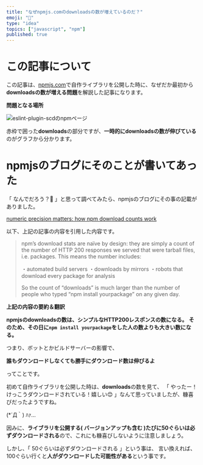 ```yaml
---
title: "なぜnpmjs.comのdownloadsの数が増えているのだ？"
emoji: "🤔"
type: "idea"
topics: ["javascript", "npm"]
published: true
---
```


# この記事について

この記事は、[npmjs.com](https://www.npmjs.com/)で自作ライブラリを公開した時に、なぜだか最初から**downloadsの数が増える問題**を解説した記事になります。

**問題となる場所**

![eslint-plugin-scdのnpmページ](https://storage.googleapis.com/zenn-user-upload/gnye0xkhgpftmh2ul4b4rb8lrqft)

赤枠で囲った**downloads**の部分ですが、**一時的にdownloadsの数が伸びている**のがグラフから分かります。

# npmjsのブログにそのことが書いてあった

「 なんでだろう？🤔 」と思って調べてみたら、npmjsのブログにその事の記載がありました。

[numeric precision matters: how npm download counts work](https://blog.npmjs.org/post/92574016600/numeric-precision-matters-how-npm-download-counts)

以下、上記の記事の内容を引用した内容です。

>npm’s download stats are naïve by design: they are simply a count of the number of HTTP 200 responses we served that were tarball files, i.e. packages. This means the number includes:
>
>・automated build servers
>・downloads by mirrors
>・robots that download every package for analysis
>
>So the count of “downloads” is much larger than the number of people who typed “npm install yourpackage” on any given day.


**上記の内容の要約＆翻訳**

**npmjsのdownloadsの数は、シンプルなHTTP200レスポンスの数になる。**
**そのため、その日に`npm install yourpackage`をした人の数よりも大きい数になる。**

つまり、ボットとかビルドサーバーの影響で、

**誰もダウンロードしなくても勝手にダウンロード数は伸びるよ**

ってことです。

初めて自作ライブラリを公開した時は、**downloads**の数を見て、
「 やったー！けっこうダウンロードされている！嬉しい😊 」なんて思っていましたが、糠喜びだったようですね。

(*´Д｀) ﾊｧ...

因みに、**ライブラリを公開する( バージョンアップも含む )たびに50ぐらいは必ずダウンロードされる**ので、これにも糠喜びしないように注意しましょう。

しかし、「 50ぐらいは必ずダウンロードされる 」という事は、
言い換えれば、100ぐらい行くと**人がダウンロードした可能性がある**という事です。